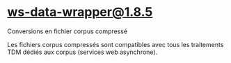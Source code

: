 # ws-data-wrapper@1.8.5

Conversions en fichier corpus compressé

Les fichiers corpus compressés sont compatibles avec tous les traitements TDM dédiés aux corpus (services web asynchrone).
